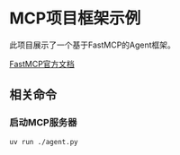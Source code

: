 # MCP项目框架示例

此项目展示了一个基于FastMCP的Agent框架。

[FastMCP官方文档](https://gofastmcp.com/servers/context)

## 相关命令

### **启动MCP服务器**

```bash
uv run ./agent.py
```

